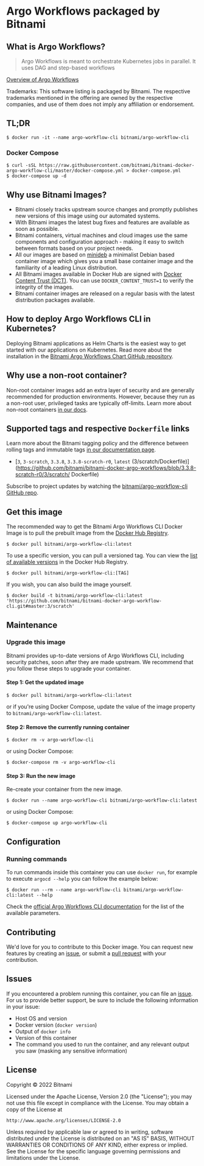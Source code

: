 # Argo Workflows packaged by Bitnami

## What is Argo Workflows?

> Argo Workflows is meant to orchestrate Kubernetes jobs in parallel. It uses DAG and step-based workflows

[Overview of Argo Workflows](https://argoproj.github.io/workflows)

Trademarks: This software listing is packaged by Bitnami. The respective trademarks mentioned in the offering are owned by the respective companies, and use of them does not imply any affiliation or endorsement.

## TL;DR

```console
$ docker run -it --name argo-workflow-cli bitnami/argo-workflow-cli
```

### Docker Compose

```console
$ curl -sSL https://raw.githubusercontent.com/bitnami/bitnami-docker-argo-workflow-cli/master/docker-compose.yml > docker-compose.yml
$ docker-compose up -d
```

## Why use Bitnami Images?

* Bitnami closely tracks upstream source changes and promptly publishes new versions of this image using our automated systems.
* With Bitnami images the latest bug fixes and features are available as soon as possible.
* Bitnami containers, virtual machines and cloud images use the same components and configuration approach - making it easy to switch between formats based on your project needs.
* All our images are based on [minideb](https://github.com/bitnami/minideb) a minimalist Debian based container image which gives you a small base container image and the familiarity of a leading Linux distribution.
* All Bitnami images available in Docker Hub are signed with [Docker Content Trust (DCT)](https://docs.docker.com/engine/security/trust/content_trust/). You can use `DOCKER_CONTENT_TRUST=1` to verify the integrity of the images.
* Bitnami container images are released on a regular basis with the latest distribution packages available.

## How to deploy Argo Workflows CLI in Kubernetes?

Deploying Bitnami applications as Helm Charts is the easiest way to get started with our applications on Kubernetes. Read more about the installation in the [Bitnami Argo Workflows Chart GitHub repository](https://github.com/bitnami/charts/tree/master/bitnami/argo-workflows).

## Why use a non-root container?

Non-root container images add an extra layer of security and are generally recommended for production environments. However, because they run as a non-root user, privileged tasks are typically off-limits. Learn more about non-root containers [in our docs](https://docs.bitnami.com/tutorials/work-with-non-root-containers/).

## Supported tags and respective `Dockerfile` links

Learn more about the Bitnami tagging policy and the difference between rolling tags and immutable tags [in our documentation page](https://docs.bitnami.com/tutorials/understand-rolling-tags-containers/).


* [`3`, `3-scratch`, `3.3.8`, `3.3.8-scratch-r0`, `latest` (3/scratch/Dockerfile)](https://github.com/bitnami/bitnami-docker-argo-workflows/blob/3.3.8-scratch-r0/3/scratch/      Dockerfile)

Subscribe to project updates by watching the [bitnami/argo-workflow-cli GitHub repo](https://github.com/bitnami/bitnami-docker-argo-workflow-cli).

## Get this image

The recommended way to get the Bitnami Argo Workflows CLI Docker Image is to pull the prebuilt image from the [Docker Hub Registry](https://hub.docker.com/r/bitnami/argo-workflow-cli).

```console
$ docker pull bitnami/argo-workflow-cli:latest
```

To use a specific version, you can pull a versioned tag. You can view the [list of available versions](https://hub.docker.com/r/bitnami/argo-workflow-cli/tags/) in the Docker Hub Registry.

```console
$ docker pull bitnami/argo-workflow-cli:[TAG]
```

If you wish, you can also build the image yourself.

```console
$ docker build -t bitnami/argo-workflow-cli:latest 'https://github.com/bitnami/bitnami-docker-argo-workflow-cli.git#master:3/scratch'
```

## Maintenance

### Upgrade this image

Bitnami provides up-to-date versions of Argo Workflows CLI, including security patches, soon after they are made upstream. We recommend that you follow these steps to upgrade your container.

#### Step 1: Get the updated image

```console
$ docker pull bitnami/argo-workflow-cli:latest
```

or if you're using Docker Compose, update the value of the image property to `bitnami/argo-workflow-cli:latest`.

#### Step 2: Remove the currently running container

```console
$ docker rm -v argo-workflow-cli
```

or using Docker Compose:

```console
$ docker-compose rm -v argo-workflow-cli
```

#### Step 3: Run the new image

Re-create your container from the new image.

```console
$ docker run --name argo-workflow-cli bitnami/argo-workflow-cli:latest
```

or using Docker Compose:

```console
$ docker-compose up argo-workflow-cli
```

## Configuration

### Running commands

To run commands inside this container you can use `docker run`, for example to execute `argocd --help` you can follow the example below:

```console
$ docker run --rm --name argo-workflow-cli bitnami/argo-workflow-cli:latest --help
```

Check the [official Argo Workflows CLI documentation](https://argoproj.github.io/argo-workflows/cli/) for the list of the available parameters.

## Contributing

We'd love for you to contribute to this Docker image. You can request new features by creating an [issue](https://github.com/bitnami/bitnami-docker-argo-workflow-cli/issues), or submit a [pull request](https://github.com/bitnami/bitnami-docker-argo-workflow-cli/pulls) with your contribution.

## Issues

If you encountered a problem running this container, you can file an [issue](https://github.com/bitnami/bitnami-docker-argo-workflow-cli/issues/new). For us to provide better support, be sure to include the following information in your issue:

- Host OS and version
- Docker version (`docker version`)
- Output of `docker info`
- Version of this container
- The command you used to run the container, and any relevant output you saw (masking any sensitive
information)

## License

Copyright &copy; 2022 Bitnami

Licensed under the Apache License, Version 2.0 (the "License");
you may not use this file except in compliance with the License.
You may obtain a copy of the License at

    http://www.apache.org/licenses/LICENSE-2.0

Unless required by applicable law or agreed to in writing, software
distributed under the License is distributed on an "AS IS" BASIS,
WITHOUT WARRANTIES OR CONDITIONS OF ANY KIND, either express or implied.
See the License for the specific language governing permissions and
limitations under the License.
